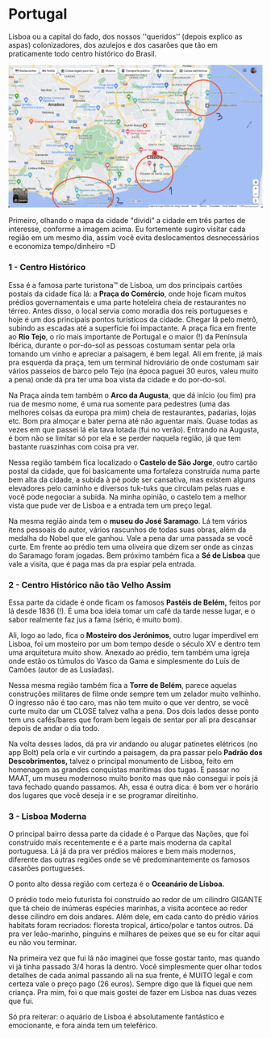 # Portugal

Lisboa ou a capital do fado, dos nossos ''queridos'’ (depois explico as aspas) colonizadores, dos azulejos e dos casarões que tão em praticamente todo centro histórico do Brasil.

![Mapa de Lisboa](https://raw.githubusercontent.com/aianshay/aianshay.github.io/master/_posts/images/pt-map.png)

Primeiro, olhando o mapa da cidade "dividi” a cidade em três partes de interesse, conforme a imagem acima. Eu fortemente sugiro visitar cada região em um mesmo dia, assim você evita deslocamentos desnecessários e economiza tempo/dinheiro =D 


### 1 - Centro Histórico

Essa é a famosa parte turistona™️ de Lisboa, um dos principais cartões postais da cidade fica lá: a **Praça do Comércio**, onde hoje ficam muitos prédios governamentais e uma parte hoteleira cheia de restaurantes no térreo. Antes disso, o local servia como moradia dos reis portugueses e hoje é um dos principais pontos turísticos da cidade. Chegar lá pelo metrô, subindo as escadas até a superfície foi impactante. A praça fica em frente ao **Rio Tejo**, o rio mais importante de Portugal e o maior (!) da Península Ibérica, durante o por-do-sol as pessoas costumam sentar pela orla tomando um vinho e apreciar a paisagem, é bem legal. Ali em frente, já mais pra esquerda da praça, tem um terminal hidroviário de onde costumam sair vários passeios de barco pelo Tejo (na época paguei 30 euros, valeu muito a pena) onde dá pra ter uma boa vista da cidade e do por-do-sol.

Na Praça ainda tem também o **Arco da Augusta**, que dá início (ou fim) pra rua de mesmo nome, é uma rua somente para pedestres (uma das melhores coisas da europa pra mim) cheia de restaurantes, padarias, lojas etc. Bom pra almoçar e bater perna até não aguentar mais. Quase todas as vezes em que passei lá ela tava lotada (fui no verão). Entrando na Augusta, é bom não se limitar só por ela e se perder naquela região, já que tem bastante ruaszinhas com coisa pra ver.

Nessa região também fica localizado o **Castelo de São Jorge**, outro cartão postal da cidade, que foi basicamente uma fortaleza construída numa parte bem alta da cidade, a subida à pé pode ser cansativa, mas existem alguns elevadores pelo caminho e diversos tuk-tuks que circulam pelas ruas e você pode negociar a subida. Na minha opinião, o castelo tem a melhor vista que pude ver de Lisboa e a entrada tem um preço legal.

Na mesma região ainda tem o **museu do José Saramago**. Lá tem vários itens pessoais do autor, vários rascunhos de todas suas obras, além da medalha do Nobel que ele ganhou. Vale a pena dar uma passada se você curte. Em frente ao prédio tem uma oliveira que dizem ser onde as cinzas do Saramago foram jogadas. Bem próximo também fica a **Sé de Lisboa** que vale a visita, que é paga mas da pra espiar pela entrada.


### 2 - Centro Histórico não tão Velho Assim

Essa parte da cidade é onde ficam os famosos ************Pastéis de Belém,************ feitos por lá desde 1836 (!). É uma boa ideia tomar um café da tarde nesse lugar, e o sabor realmente faz jus a fama (sério, é muito bom).

Ali, logo ao lado, fica o **Mosteiro dos Jerónimos**, outro lugar imperdível em Lisboa, foi um mosteiro por um bom tempo desde o século XV e dentro tem uma arquitetura muito show. Anexado ao prédio, tem também uma igreja onde estão os túmulos do Vasco da Gama e simplesmente do Luís de Camões (autor de as Lusíadas).

Nessa mesma região também fica a **Torre de Belém**, parece aquelas construções militares de filme onde sempre tem um zelador muito velhinho. O ingresso não é tao caro, mas não tem muito o que ver dentro, se você curte muito dar um CLOSE talvez valha a pena. Dos dois lados desse ponto tem uns cafés/bares que foram bem legais de sentar por ali pra descansar depois de andar o dia todo. 

Na volta desses lados, dá pra vir andando ou alugar patinetes elétricos (no app Bolt) pela orla e vir curtindo a paisagem, da pra passar pelo **Padrão dos Descobrimentos,**  talvez o principal monumento de Lisboa, feito em homenagem as grandes conquistas marítimas dos tugas. E passar no MAAT, um museu modernoso muito bonito mas que não consegui ir pois já tava fechado quando passamos. Ah, essa é outra dica: é bom ver o horário dos lugares que você deseja ir e se programar direitinho. 


### 3 - Lisboa Moderna

O principal bairro dessa parte da cidade é o Parque das Nações, que foi construído mais recentemente e é a parte mais moderna da capital portuguesa. Lá já da pra ver prédios maiores e bem mais modernos, diferente das outras regiões onde se vê predominantemente os famosos casarões portugueses.

O ponto alto dessa região com certeza é o **Oceanário de Lisboa.**

O prédio todo meio futurista foi construído ao redor de um cilindro GIGANTE que tá cheio de inúmeras espécies marinhas, a visita acontece ao redor desse cilindro em dois andares. Além dele, em cada canto do prédio vários habitats foram recriados: floresta tropical, ártico/polar e tantos outros. Dá pra ver leão-marinho, pinguins e milhares de peixes que se eu for citar aqui eu não vou terminar. 

Na primeira vez que fui lá não imaginei que fosse gostar tanto, mas quando vi já tinha passado 3/4 horas lá dentro. Você simplesmente quer olhar todos detalhes de cada animal passando ali na sua frente, é MUITO legal e com certeza vale o preço pago (26 euros). Sempre digo que lá fiquei que nem criança. Pra mim, foi o que mais gostei de fazer em Lisboa nas duas vezes que fui.

Só pra reiterar: o aquário de Lisboa é absolutamente fantástico e emocionante, e fora ainda tem um teleférico.




